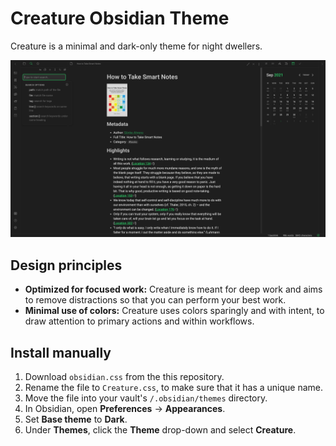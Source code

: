 # Creature Obsidian Theme

Creature is a minimal and dark-only theme for night dwellers.

![Screenshot](screenshot.png)

## Design principles

- **Optimized for focused work:** Creature is meant for deep work and aims to remove distractions so that you can perform your best work.
- **Minimal use of colors:** Creature uses colors sparingly and with intent, to draw attention to primary actions and within workflows.

## Install manually

1. Download `obsidian.css` from the this repository.
1. Rename the file to `Creature.css`, to make sure that it has a unique name.
1. Move the file into your vault's `/.obsidian/themes` directory.
1. In Obsidian, open **Preferences** -> **Appearances**.
1. Set **Base theme** to **Dark**.
1. Under **Themes**, click the **Theme** drop-down and select **Creature**.
